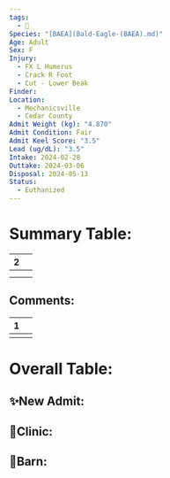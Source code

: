 ```yaml
---
tags:
  - 🦅
Species: "[BAEA](Bald-Eagle-(BAEA).md)"
Age: Adult
Sex: F
Injury:
  - FX L Humerus
  - Crack R Foot
  - Cut - Lower Beak
Finder: 
Location:
  - Mechanicsville
  - Cedar County
Admit Weight (kg): "4.870"
Admit Condition: Fair
Admit Keel Score: "3.5"
Lead (ug/dL): "3.5"
Intake: 2024-02-28
Outtake: 2024-03-06
Disposal: 2024-05-13
Status:
  - Euthanized
---
```


# Summary Table:

<div><table class="dataview table-view-table"><thead class="table-view-thead"><tr class="table-view-tr-header"><th class="table-view-th"><span></span><span class="dataview small-text">2</span></th><th class="table-view-th"><span></span></th></tr></thead><tbody class="table-view-tbody"><tr><td><span></span></td><td><span></span></td></tr><tr><td><span></span></td><td><span></span></td></tr></tbody></table></div>

## Comments:

<div><table class="dataview table-view-table"><thead class="table-view-thead"><tr class="table-view-tr-header"><th class="table-view-th"><span></span><span class="dataview small-text">1</span></th><th class="table-view-th"><span></span></th></tr></thead><tbody class="table-view-tbody"><tr><td><span></span></td><td><span></span></td></tr></tbody></table></div>

# Overall Table:

## ✨New Admit:



## 🏥Clinic:



## 🏡Barn:


